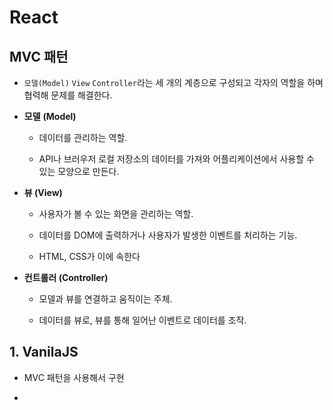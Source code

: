 # React



## MVC 패턴

- `모델(Model)` `View` `Controller`라는 세 개의 계층으로 구성되고 각자의 역할을 하며 협력해 문제를 해결한다. 

- **모델** **(Model)**
  
  - 데이터를 관리하는 역할. 
  
  - API나 브러우저 로컬 저장소의 데이터를 가져와 어플리케이션에서 사용할 수 있는 모양으로 만든다. 

- **뷰 (View)**
  
  - 사용자가 볼 수 있는 화면을 관리하는 역할. 
  
  - 데이터를 DOM에 출력하거나 사용자가 발생한 이벤트를 처리하는 기능. 
  
  - HTML, CSS가 이에 속한다

- **컨트롤러 (Controller)**
  
  - 모델과 뷰를 연결하고 움직이는 주체. 
  
  - 데이터를 뷰로, 뷰를 통해 일어난 이벤트로 데이터를 조작. 



## 1. VanilaJS

- MVC 패턴을 사용해서 구현

- 
